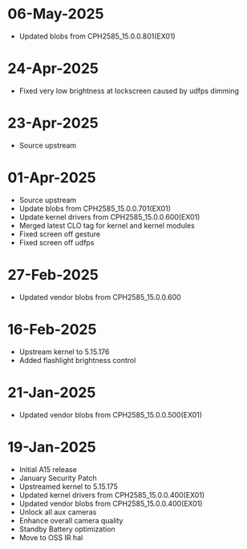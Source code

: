 # 06-May-2025
- Updated blobs from CPH2585_15.0.0.801(EX01)

# 24-Apr-2025
- Fixed very low brightness at lockscreen caused by udfps dimming

# 23-Apr-2025
- Source upstream

# 01-Apr-2025
- Source upstream
- Update blobs from CPH2585_15.0.0.701(EX01)
- Update kernel drivers from CPH2585_15.0.0.600(EX01)
- Merged latest CLO tag for kernel and kernel modules
- Fixed screen off gesture
- Fixed screen off udfps

# 27-Feb-2025
- Updated vendor blobs from CPH2585_15.0.0.600

# 16-Feb-2025
- Upstream kernel to 5.15.176
- Added flashlight brightness control

# 21-Jan-2025
- Updated vendor blobs from CPH2585_15.0.0.500(EX01)

# 19-Jan-2025
- Initial A15 release
- January Security Patch
- Upstreamed kernel to 5.15.175
- Updated kernel drivers from CPH2585_15.0.0.400(EX01)
- Updated vendor blobs from CPH2585_15.0.0.400(EX01)
- Unlock all aux cameras
- Enhance overall camera quality
- Standby Battery optimization
- Move to OSS IR hal

